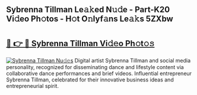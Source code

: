 ## Sybrenna Tillman Le𝚊𝚔ed N𝚞𝚍e - Part-K20 Vi𝚍eo Ph𝚘tos - H𝚘t O𝚗lyf𝚊ns Le𝚊𝚔s 5ZXbw

# <h2><a href="http://hf5xigx.feru.top/?c=Sybrenna+Tillman">🔗 👉 🔴 Sybrenna Tillman Vi𝚍𝚎o Ph𝚘t𝚘𝚜</a></h2>

[![Sybrenna Tillman Nu𝚍𝚎s](https://i.imgur.com/0TWrTi3.gif)](http://hf5xigx.feru.top/?c=Sybrenna+Tillman)
Digital artist Sybrenna Tillman and social media personality, recognized for disseminating dance and lifestyle content via collaborative dance performances and brief videos. Influential entrepreneur Sybrenna Tillman, celebrated for their innovative business ideas and entrepreneurial spirit. 
